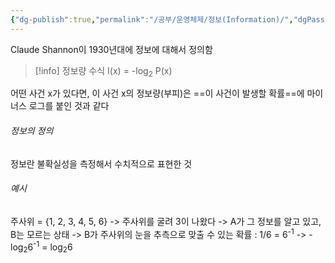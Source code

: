 ```yaml
---
{"dg-publish":true,"permalink":"/공부/운영체제/정보(Information)/","dgPassFrontmatter":true}
---
```


Claude Shannon이 1930년대에 정보에 대해서 정의함

>[!info] 정보량 수식
>I(x) = -log<sub>2</sub> P(x)


어떤 사건 x가 있다면, 이 사건 x의 정보량(부피)은 ==이 사건이 발생할 확률==에 마이너스 로그를 붙인 것과 같다

###### 정보의 정의
정보란 불확실성을 측정해서 수치적으로 표현한 것

###### 예시

주사위 = {1, 2, 3, 4, 5, 6}
-> 주사위를 굴려 3이 나왔다
-> A가 그 정보를 알고 있고, B는 모르는 상태
-> B가 주사위의 눈을 추측으로 맞출 수 있는 확률 : 1/6 = 6<sup>-1</sup>
-> -log<sub>2</sub>6<sup>-1</sup> = log<sub>2</sub>6
